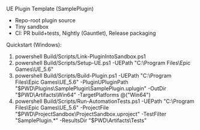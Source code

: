 UE Plugin Template (SamplePlugin)

- Repo-root plugin source
- Tiny sandbox
- CI: PR build+tests, Nightly (Gauntlet), Release packaging

Quickstart (Windows):
  1. powershell Build/Scripts/Link-PluginIntoSandbox.ps1
  2. powershell Build/Scripts/Setup-UE.ps1 -UEPath "C:\Program Files\Epic Games\UE_5.6"
  3. powershell Build/Scripts/Build-Plugin.ps1 -UEPath "C:\Program Files\Epic Games\UE_5.6" -PluginUPluginPath "$PWD\Plugins\SamplePlugin\SamplePlugin.uplugin" -OutDir "$PWD\Artifacts\Win64" -TargetPlatforms @("Win64")
  4. powershell Build/Scripts/Run-AutomationTests.ps1 -UEPath "C:\Program Files\Epic Games\UE_5.6" -ProjectFile "$PWD\ProjectSandbox\ProjectSandbox.uproject" -TestFilter "SamplePlugin.*" -ResultsDir "$PWD\Artifacts\Tests"
